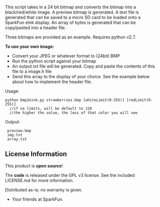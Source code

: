 This script takes in a 24 bit bitmap and converts the bitmap into a black/red/white image. 
A preview bitmap is generated. 
A text file is generated that can be saved to a micro SD card to be loaded onto a SparkFun eInk display.
An array of bytes is generated that can be copy/pasted into a header file.

Three bitmaps are provided as an example. Requires python v2.7.

**To use your own image:**

* Convert your JPEG or whatever format to (24bit) BMP
* Run the python script against your bitmap
* An output.txt file will be generated. Copy and paste the contents of this file to a image.h file
* Send this array to the display of your choice. See the example below about how to implement the header file.

Usage:

    python bmp2eink.py strawberries.bmp [whiteLimit(0-255)] [redLimit(0-255)]
      //if no limits, will be default to 128
      //the higher the value, the less of that color you will see


Output:

     preview.bmp
     img.txt
     array.txt



License Information
-------------------

This product is _**open source**_!

The **code** is released under the GPL v3 license. See the included LICENSE.md for more information.

Distributed as-is; no warranty is given.

- Your friends at SparkFun.
